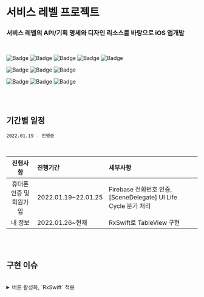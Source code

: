 
# 서비스 레벨 프로젝트


### 서비스 레벨의 API/기획 명세와 디자인 리소스를 바탕으로 iOS 앱개발

<br>

![Badge](https://img.shields.io/badge/Xcode-13.0-blue) 
![Badge](https://img.shields.io/badge/iOS-13.0-green)
![Badge](https://img.shields.io/badge/Swift-5-orange)
![Badge](https://img.shields.io/badge/FirebaseAuth-blue)
![Badge](https://img.shields.io/badge/FirebaseMessaging-yellow)

![Badge](https://img.shields.io/badge/RxSwift-6.5.0-critical)
![Badge](https://img.shields.io/badge/RxCocoa-6.5.0-important)
![Badge](https://img.shields.io/badge/Alamofire-5.0.1-red)


![Badge](https://img.shields.io/badge/R.swift-6.0.1-blueviolet)
![Badge](https://img.shields.io/badge/SnapKit-5.0.1-brightgreen)
![Badge](https://img.shields.io/badge/Toast-5.0.1-ff69b4)




<br>
<br>


## 기간별 일정

`2022.01.19 - 진행중`

<br>

| 진행사항 | 진행기간 | 세부사항 |
|:---:| :--- | :--- |
| 휴대폰 인증 및 회원가입 | 2022.01.19~22.01.25 | Firebase 전화번호 인증, [SceneDelegate] UI Life Cycle 분기 처리 |
| 내 정보 | 2022.01.26~현재 | RxSwift로 TableView 구현 |
 
<br>
<br>


## 구현 이슈

<br>

<details>
<summary>버튼 활성화, `RxSwift` 적용</summary>
 
<br>

### Input/Output

ViewModel에서 입력(Input)과 출력(Output)을 정의

- View에서 받는 입력은 Input 구조체 안에 정의 (text, 버튼 이벤트)
- 로직을 통해서 나온 결과 출력은 Output 구조체에 정의 (버튼 활성화 상태, 화면 전환 이벤트)

```swift
var validText = BehaviorRelay<String>(value: "")

struct Input {
    let text: ControlProperty<String?>
    let tap: ControlEvent<Void>
}

struct Output {
    let validStatus: Observable<Bool>
    let validText: BehaviorRelay<String>
    let sceneTransition: ControlEvent<Void>
}
```
 
<br>

### 화면 전환, 비즈니스 로직 구현

- `map` 기능을 통해 정규식 유효성 검사
- `share()` 연산자를 사용하여 하나의 시퀀스에서 방출되는 아이템을 공유해 사용

```swift
func phoneNumberTransform(input: Input) -> Output {
    let result = input.text
        .orEmpty
        .map { $0.isValidPhoneNumber() }
        .share(replay: 1, scope: .whileConnected)
    return Output(validStatus: result, validText: validText, sceneTransition: input.tap)
}

func certificationTransform(input: Input) -> Output {
    let result = input.text
        .orEmpty
        .map { $0.isVaildVerificationCode() }
        .share(replay: 1, scope: .whileConnected)
    return Output(validStatus: result, validText: validText, sceneTransition: input.tap)
}
```

 <br>

- 유효성 검사가 진행되는 값을 **버튼 배경색, 버튼 활성화 상태**에 바인딩

```swift
let input = ValidationViewModel.Input(text: authView.inputTextField.rx.text, tap: authView.nextButton.rx.tap)
let output = viewModel.phoneNumberTransform(input: input)

output.validStatus
     .map { $0 ? R.color.green() : R.color.gray6() }
     .bind(to: authView.nextButton.rx.backgroundColor)
     .disposed(by: disposeBag)
        
output.validStatus
     .bind(to: authView.nextButton.rx.isEnabled)
     .disposed(by: disposeBag)

output.validText
      .asDriver()
      .drive(authView.inputTextField.rx.text)
      .disposed(by: disposeBag)

output.sceneTransition
      .subscribe { _ in
           sceneTransition()
      }.disposed(by: disposeBag)
```
 
<br>

<img src = "https://user-images.githubusercontent.com/93528918/151337727-24b9cc8d-6d4d-4479-af61-1478f22007bd.gif" width="30%" height="30%">


</div>
</details>


<br>
<br>


